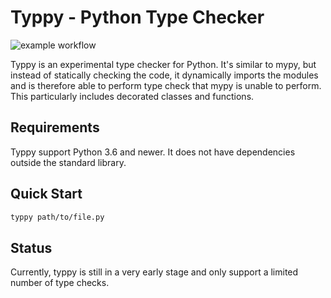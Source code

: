 # Typpy - Python Type Checker

![example workflow](https://github.com/frapa/typpy/actions/workflows/main.yml/badge.svg)

Typpy is an experimental type checker for Python. It's similar to mypy,
but instead of statically checking the code, it dynamically imports the
modules and is therefore able to perform type check that mypy is unable
to perform. This particularly includes decorated classes and functions.

## Requirements

Typpy support Python 3.6 and newer. It does not have dependencies outside
the standard library.

## Quick Start

```bash
typpy path/to/file.py
```

## Status

Currently, typpy is still in a very early stage and only support a limited
number of type checks. 
